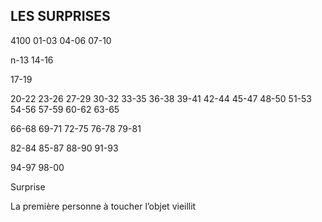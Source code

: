 ## LES SURPRISES


4100
01-03
04-06
07-10

n-13
14-16

17-19

20-22
23-26
27-29
30-32
33-35
36-38
39-41
42-44
45-47
48-50
51-53
54-56
57-59
60-62
63-65

66-68
69-71
72-75
76-78
79-81

82-84
85-87
88-90
91-93

94-97
98-00

Surprise

La première personne à toucher l’objet vieillit
